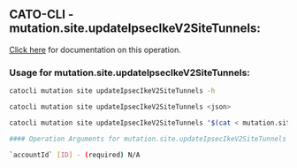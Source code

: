 
## CATO-CLI - mutation.site.updateIpsecIkeV2SiteTunnels:
[Click here](https://api.catonetworks.com/documentation/#mutation-mutation.site.updateIpsecIkeV2SiteTunnels) for documentation on this operation.

### Usage for mutation.site.updateIpsecIkeV2SiteTunnels:

```bash
catocli mutation site updateIpsecIkeV2SiteTunnels -h

catocli mutation site updateIpsecIkeV2SiteTunnels <json>

catocli mutation site updateIpsecIkeV2SiteTunnels "$(cat < mutation.site.updateIpsecIkeV2SiteTunnels.json)"

#### Operation Arguments for mutation.site.updateIpsecIkeV2SiteTunnels ####

`accountId` [ID] - (required) N/A    
